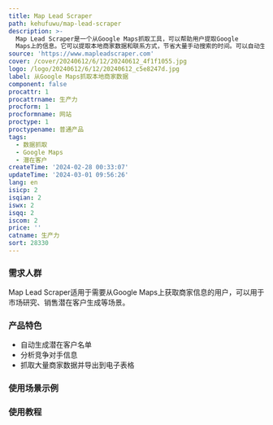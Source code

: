 ```yaml
---
title: Map Lead Scraper
path: kehufuwu/map-lead-scraper
description: >-
  Map Lead Scraper是一个从Google Maps抓取工具，可以帮助用户提取Google
  Maps上的信息。它可以提取本地商家数据和联系方式，节省大量手动搜索的时间。可以自动生成潜在客户名单，包括名称、电话、邮箱等信息。
source: 'https://www.mapleadscraper.com'
cover: /cover/20240612/6/12/20240612_4f1f1055.jpg
logo: /logo/20240612/6/12/20240612_c5e8247d.jpg
label: 从Google Maps抓取本地商家数据
component: false
procattr: 1
procattrname: 生产力
procform: 1
procformname: 网站
proctype: 1
proctypename: 普通产品
tags:
  - 数据抓取
  - Google Maps
  - 潜在客户
createTime: '2024-02-28 00:33:07'
updateTime: '2024-03-01 09:56:26'
lang: en
isicp: 2
isqian: 2
iswx: 2
isqq: 2
iscom: 2
price: ''
catname: 生产力
sort: 28330
---
```




### 需求人群
Map Lead Scraper适用于需要从Google Maps上获取商家信息的用户，可以用于市场研究、销售潜在客户生成等场景。

### 产品特色
- 自动生成潜在客户名单
- 分析竞争对手信息
- 抓取大量商家数据并导出到电子表格

### 使用场景示例


### 使用教程


  

